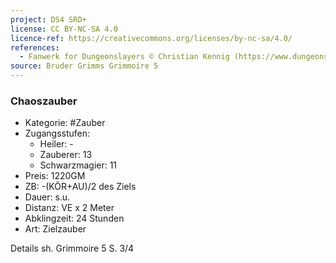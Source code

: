 ```yaml
---
project: DS4 SRD+
license: CC BY-NC-SA 4.0
licence-ref: https://creativecommons.org/licenses/by-nc-sa/4.0/
references: 
  - Fanwerk for Dungeonslayers © Christian Kennig (https://www.dungeonslayers.net/)
source: Bruder Grimms Grimmoire 5
---
```


### Chaoszauber

- Kategorie: #Zauber
- Zugangsstufen:
  - Heiler: -
  - Zauberer: 13
  - Schwarzmagier: 11
- Preis: 1220GM
- ZB: -(KÖR+AU)/2 des Ziels
- Dauer: s.u.
- Distanz: VE x 2 Meter
- Abklingzeit: 24 Stunden
- Art: Zielzauber

Details sh. Grimmoire 5 S. 3/4

